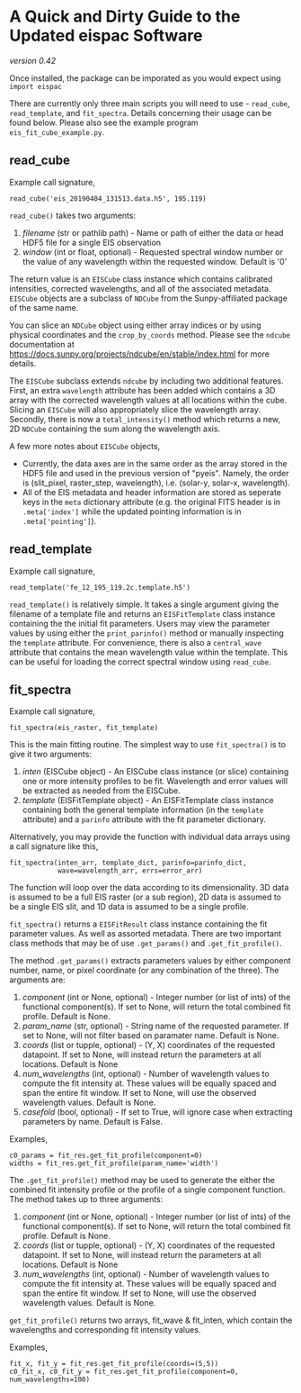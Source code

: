 # A Quick and Dirty Guide to the Updated eispac Software
_version 0.42_

Once installed, the package can be imporated as you would expect using
`import eispac`

There are currently only three main scripts you will need to use - `read_cube`,
`read_template`, and `fit_spectra`. Details concerning their usage can be found
below. Please also see the example program `eis_fit_cube_example.py`.

## read_cube
Example call signature,
```
read_cube('eis_20190404_131513.data.h5', 195.119)
```

`read_cube()` takes two arguments:
1. _filename_ (str or pathlib path) - Name or path of either the data or head
   HDF5 file for a single EIS observation
2. _window_ (int or float, optional) - Requested spectral window number or the
   value of any wavelength within the requested window. Default is '0'

The return value is an `EISCube` class instance which contains calibrated intensities,
corrected wavelengths, and all of the associated metadata. `EISCube` objects are a
subclass of `NDCube` from the Sunpy-affiliated package of the same name.

You can slice an `NDCube` object using either array indices or by using physical
coordinates and the `crop_by_coords` method. Please see the `ndcube` documentation
at <https://docs.sunpy.org/projects/ndcube/en/stable/index.html> for more details.

The `EISCube` subclass extends `ndcube` by including two additional features.
First, an extra `wavelength` attribute has been added which contains a 3D array
with the corrected wavelength values at all locations within the cube. Slicing
an `EISCube` will also appropriately slice the wavelength array. Secondly, there
is now a `total_intensity()` method which returns a new, 2D `NDCube` containing
the sum along the wavelength axis.

A few more notes about `EISCube` objects,
* Currently, the data axes are in the same order as the array stored in the HDF5
  file and used in the previous version of "pyeis". Namely, the order is
  (slit_pixel, raster_step, wavelength), i.e. (solar-y, solar-x, wavelength).
* All of the EIS metadata and header information are stored as seperate keys in
  the `meta` dictionary attribute (e.g. the original FITS header is in `.meta['index']`
  while the updated pointing information is in `.meta['pointing']`).

## read_template
Example call signature,
```
read_template('fe_12_195_119.2c.template.h5')
```

`read_template()` is relatively simple. It takes a single argument giving the filename
of a template file and returns an `EISFitTemplate` class instance containing the
the initial fit parameters. Users may view the parameter values by using either the
`print_parinfo()` method or manually inspecting the `template` attribute. For
convenience, there is also a `central_wave` attribute that contains the mean
wavelength value within the template. This can be useful for loading the correct
spectral window using `read_cube`.

## fit_spectra
Example call signature,
```
fit_spectra(eis_raster, fit_template)
```

This is the main fitting routine. The simplest way to use `fit_spectra()` is to
give it two arguments:
1. _inten_ (EISCube object) - An EISCube class instance (or slice) containing one
   or more intensity profiles to be fit. Wavelength and error values will be
   extracted as needed from the EISCube.
2. _template_ (EISFitTemplate object) - An EISFitTemplate class instance containing
   both the general template information (in the `template` attribute) and a
   `parinfo` attribute with the fit parameter dictionary.

Alternatively, you may provide the function with individual data arrays using a
call signature like this,
```
fit_spectra(inten_arr, template_dict, parinfo=parinfo_dict,
            wave=wavelength_arr, errs=error_arr)
```

The function will loop over the data according to its dimensionality. 3D data is
assumed to be a full EIS raster (or a sub region), 2D data is assumed to be a
single EIS slit, and 1D data is assumed to be a single profile.

`fit_spectra()` returns a `EISFitResult` class instance containing the fit
parameter values. As well as assorted metadata. There are two important class
methods that may be of use `.get_params()` and `.get_fit_profile()`.

The method `.get_params()` extracts parameters values by either component number,
name, or pixel coordinate (or any combination of the three). The arguments are:

1. _component_ (int or None, optional) - Integer number (or list of ints) of the
   functional component(s). If set to None, will return the total combined fit
   profile. Default is None.
2. _param_name_ (str, optional) - String name of the requested parameter. If set
   to None, will not filter based on paramater name. Default is None.
3. _coords_ (list or tupple, optional) - (Y, X) coordinates of the requested
   datapoint. If set to None, will instead return the parameters at all locations.
   Default is None
4. _num_wavelengths_ (int, optional) - Number of wavelength values to compute the
   fit intensity at. These values will be equally spaced and span the entire fit
   window. If set to None, will use the observed wavelength values. Default is None.
5. _casefold_ (bool, optional) - If set to True, will ignore case when extracting
   parameters by name. Default is False.

Examples,
```
c0_params = fit_res.get_fit_profile(component=0)
widths = fit_res.get_fit_profile(param_name='width')
```

The `.get_fit_profile()` method may be used to generate the either the combined fit
intensity profile or the profile of a single component function. The method takes
up to three arguments:
1. _component_ (int or None, optional) - Integer number (or list of ints) of the
   functional component(s). If set to None, will return the total combined fit
   profile. Default is None.
2. _coords_ (list or tupple, optional) - (Y, X) coordinates of the requested
   datapoint. If set to None, will instead return the parameters at all locations.
   Default is None
3. _num_wavelengths_ (int, optional) - Number of wavelength values to compute the
   fit intensity at. These values will be equally spaced and span the entire fit
   window. If set to None, will use the observed wavelength values. Default is None.

`get_fit_profile()` returns two arrays, fit_wave & fit_inten, which contain the
wavelengths and corresponding fit intensity values.

Examples,
```
fit_x, fit_y = fit_res.get_fit_profile(coords=(5,5))
c0_fit_x, c0_fit_y = fit_res.get_fit_profile(component=0, num_wavelengths=100)
```
